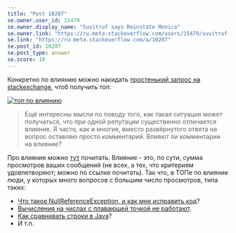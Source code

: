 ```yaml
---
title: "Post 10207"
se.owner.user_id: 15479
se.owner.display_name: "Suvitruf says Reinstate Monica"
se.owner.link: "https://ru.meta.stackoverflow.com/users/15479/suvitruf-says-reinstate-monica"
se.link: "https://ru.meta.stackoverflow.com/a/10207"
se.post_id: 10207
se.post_type: answer
se.score: 10
---
```

<p>Конкретно по влиянию можно накидать <a href="https://data.stackexchange.com/ru/query/1206157" rel="nofollow noreferrer">простенький запрос на stackexchange</a>, чтоб получить топ:</p>

<p><a href="https://i.stack.imgur.com/yxSRI.png" rel="nofollow noreferrer"><img src="https://i.stack.imgur.com/yxSRI.png" alt="топ по влиянию"></a></p>

<blockquote>
  <p>Ещё интересны мысли по поводу того, как такая ситуация может получаться, что при одной репутации существенно отличается влияние. Я часто, как и многие, вместо развёрнутого ответа на вопрос оставляю просто комментарий. Влияют ли комментарии на влияние?</p>
</blockquote>

<p>Про влияние можно <a href="https://meta.stackexchange.com/q/244534/260198">тут</a> почитать. Влияние - это, по сути, сумма просмотров ваших сообщений (не всех, а тех, что критериям удовлетворяют; можно по ссылке почитать). Так что, в ТОПе по влияние люди, у которых много вопросов с большим число просмотров, типа таких:</p>

<ul>
<li><a href="https://ru.stackoverflow.com/q/413041/15479">Что такое NullReferenceException, и как мне исправить код</a>?</li>
<li><a href="https://ru.stackoverflow.com/q/417453/15479">Вычисления на числах с плавающей точкой не работают</a>.</li>
<li><a href="https://ru.stackoverflow.com/q/417405/15479">Как сравнивать строки в Java</a>?</li>
<li>И т.п.</li>
</ul>
